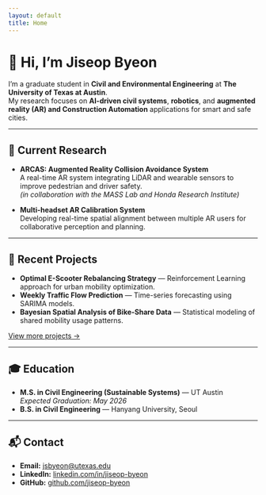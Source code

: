 ```yaml
---
layout: default
title: Home
---
```


# 👋 Hi, I’m **Jiseop Byeon**

I’m a graduate student in **Civil and Environmental Engineering** at **The University of Texas at Austin**.  
My research focuses on **AI-driven civil systems**, **robotics**, and **augmented reality (AR) and Construction Automation** applications for smart and safe cities.

---

## 🔬 Current Research
- **ARCAS: Augmented Reality Collision Avoidance System**  
  A real-time AR system integrating LiDAR and wearable sensors to improve pedestrian and driver safety.  
  *(in collaboration with the MASS Lab and Honda Research Institute)*

- **Multi-headset AR Calibration System**  
  Developing real-time spatial alignment between multiple AR users for collaborative perception and planning.

---

## 📂 Recent Projects
- **Optimal E-Scooter Rebalancing Strategy** — Reinforcement Learning approach for urban mobility optimization.  
- **Weekly Traffic Flow Prediction** — Time-series forecasting using SARIMA models.  
- **Bayesian Spatial Analysis of Bike-Share Data** — Statistical modeling of shared mobility usage patterns.  

[View more projects →](./projects.md)

---

## 🎓 Education
- **M.S. in Civil Engineering (Sustainable Systems)** — UT Austin  
  *Expected Graduation: May 2026*  
- **B.S. in Civil Engineering** — Hanyang University, Seoul

---

## 📬 Contact
- **Email:** [jsbyeon@utexas.edu](mailto:jsbyeon@utexas.edu)  
- **LinkedIn:** [linkedin.com/in/jiseop-byeon](https://linkedin.com/in/jiseop-byeon)  
- **GitHub:** [github.com/jiseop-byeon](https://github.com/jiseop-byeon)
